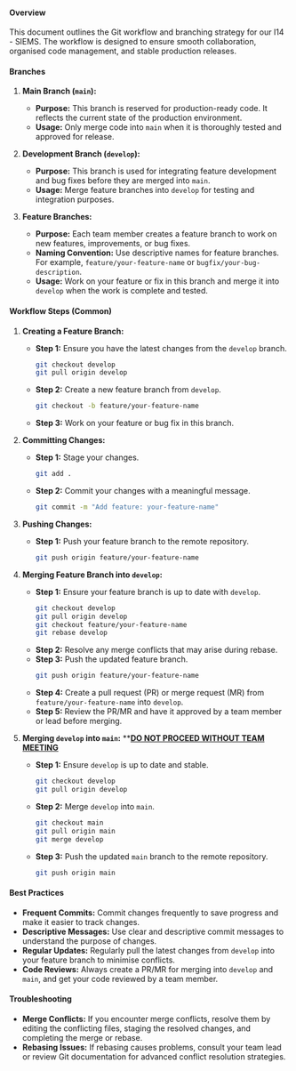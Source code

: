 #### Overview

This document outlines the Git workflow and branching strategy for our I14 - SIEMS. The workflow is designed to ensure smooth collaboration, organised code management, and stable production releases.
#### Branches

1. **Main Branch (`main`):**
   - **Purpose:** This branch is reserved for production-ready code. It reflects the current state of the production environment.
   - **Usage:** Only merge code into `main` when it is thoroughly tested and approved for release.

2. **Development Branch (`develop`):**
   - **Purpose:** This branch is used for integrating feature development and bug fixes before they are merged into `main`.
   - **Usage:** Merge feature branches into `develop` for testing and integration purposes.

3. **Feature Branches:**
   - **Purpose:** Each team member creates a feature branch to work on new features, improvements, or bug fixes.
   - **Naming Convention:** Use descriptive names for feature branches. For example, `feature/your-feature-name` or `bugfix/your-bug-description`.
   - **Usage:** Work on your feature or fix in this branch and merge it into `develop` when the work is complete and tested.

#### Workflow Steps (Common)

1. **Creating a Feature Branch:**
   - **Step 1:** Ensure you have the latest changes from the `develop` branch.
     ```bash
     git checkout develop
     git pull origin develop
     ```
   - **Step 2:** Create a new feature branch from `develop`.
     ```bash
     git checkout -b feature/your-feature-name
     ```
   - **Step 3:** Work on your feature or bug fix in this branch.

2. **Committing Changes:**
   - **Step 1:** Stage your changes.
     ```bash
     git add .
     ```
   - **Step 2:** Commit your changes with a meaningful message.
     ```bash
     git commit -m "Add feature: your-feature-name"
     ```

3. **Pushing Changes:**
   - **Step 1:** Push your feature branch to the remote repository.
     ```bash
     git push origin feature/your-feature-name
     ```

4. **Merging Feature Branch into `develop`:**
   - **Step 1:** Ensure your feature branch is up to date with `develop`.
     ```bash
     git checkout develop
     git pull origin develop
     git checkout feature/your-feature-name
     git rebase develop
     ```
   - **Step 2:** Resolve any merge conflicts that may arise during rebase.
   - **Step 3:** Push the updated feature branch.
     ```bash
     git push origin feature/your-feature-name
     ```
   - **Step 4:** Create a pull request (PR) or merge request (MR) from `feature/your-feature-name` into `develop`.
   - **Step 5:** Review the PR/MR and have it approved by a team member or lead before merging.

5. **Merging `develop` into `main`:**  **<ins>**DO NOT PROCEED WITHOUT TEAM MEETING**</ins>
   - **Step 1:** Ensure `develop` is up to date and stable.
     ```bash
     git checkout develop
     git pull origin develop
     ```
   - **Step 2:** Merge `develop` into `main`.
     ```bash
     git checkout main
     git pull origin main
     git merge develop
     ```
   - **Step 3:** Push the updated `main` branch to the remote repository.
     ```bash
     git push origin main
     ```

#### Best Practices

- **Frequent Commits:** Commit changes frequently to save progress and make it easier to track changes.
- **Descriptive Messages:** Use clear and descriptive commit messages to understand the purpose of changes.
- **Regular Updates:** Regularly pull the latest changes from `develop` into your feature branch to minimise conflicts.
- **Code Reviews:** Always create a PR/MR for merging into `develop` and `main`, and get your code reviewed by a team member.

#### Troubleshooting

- **Merge Conflicts:** If you encounter merge conflicts, resolve them by editing the conflicting files, staging the resolved changes, and completing the merge or rebase.
- **Rebasing Issues:** If rebasing causes problems, consult your team lead or review Git documentation for advanced conflict resolution strategies.